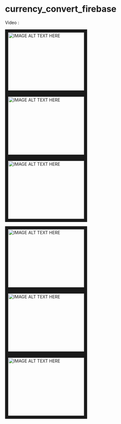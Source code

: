 # currency_convert_firebase


Video :


<a href="http://www.youtube.com/watch?feature=player_embedded&v=L0DP9PK7jPM
" target="_blank"><img src="http://img.youtube.com/vi/L0DP9PK7jPM/0.jpg" 
alt="IMAGE ALT TEXT HERE" width="250" height="190" border="10" /></a>  <a href="http://www.youtube.com/watch?feature=player_embedded&v=NBv5FAq01iU
" target="_blank"><img src="http://img.youtube.com/vi/NBv5FAq01iU/0.jpg" 
alt="IMAGE ALT TEXT HERE" width="250" height="190" border="10" /></a>   <a href="http://www.youtube.com/watch?feature=player_embedded&v=AEOPJKXMu-Y
" target="_blank"><img src="http://img.youtube.com/vi/AEOPJKXMu-Y/0.jpg" 
alt="IMAGE ALT TEXT HERE" width="250" height="190" border="10" /></a>


<a href="http://www.youtube.com/watch?feature=player_embedded&v=xKXl0slrPuY
" target="_blank"><img src="http://img.youtube.com/vi/xKXl0slrPuY/0.jpg" 
alt="IMAGE ALT TEXT HERE" width="250" height="190" border="10" /></a>  <a href="http://www.youtube.com/watch?feature=player_embedded&v=0dC-suVyeEU
" target="_blank"><img src="http://img.youtube.com/vi/0dC-suVyeEU/0.jpg" 
alt="IMAGE ALT TEXT HERE" width="250" height="190" border="10" /></a>   <a href="http://www.youtube.com/watch?feature=player_embedded&v=n5ZO-pX_NVw
" target="_blank"><img src="http://img.youtube.com/vi/n5ZO-pX_NVw/0.jpg" 
alt="IMAGE ALT TEXT HERE" width="250" height="190" border="10" /></a>



